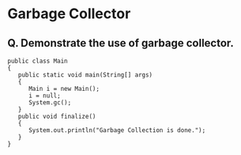 # Garbage Collector

## Q. Demonstrate the use of garbage collector. 
```
public class Main
{
   public static void main(String[] args)
   {
      Main i = new Main();
      i = null;
      System.gc();
   }
   public void finalize()
   {
      System.out.println("Garbage Collection is done.");
   }
}
```
